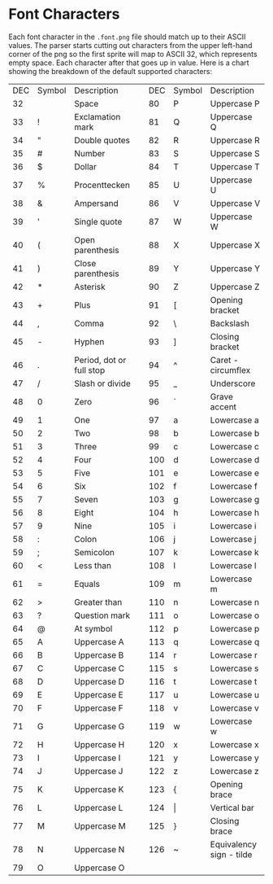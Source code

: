 # Font Characters

Each font character in the `.font.png` file should match up to their ASCII values. The parser starts cutting out characters from the upper left-hand corner of the png so the first sprite will map to ASCII 32, which represents empty space. Each character after that goes up in value. Here is a chart showing the breakdown of the default supported characters:

<table>
  <tr>
    <td>DEC</td>
    <td>Symbol</td>
    <td>Description</td>
    <td></td>
    <td>DEC</td>
    <td>Symbol</td>
    <td>Description</td>
  </tr>
  <tr>
    <td>32</td>
    <td> </td>
    <td>Space</td>
    <td></td>
    <td>80</td>
    <td>P</td>
    <td>Uppercase P</td>
  </tr>
  <tr>
    <td>33</td>
    <td>!</td>
    <td>Exclamation mark</td>
    <td></td>
    <td>81</td>
    <td>Q</td>
    <td>Uppercase Q</td>
  </tr>
  <tr>
    <td>34</td>
    <td>"</td>
    <td>Double quotes</td>
    <td></td>
    <td>82</td>
    <td>R</td>
    <td>Uppercase R</td>
  </tr>
  <tr>
    <td>35</td>
    <td>#</td>
    <td>Number</td>
    <td></td>
    <td>83</td>
    <td>S</td>
    <td>Uppercase S</td>
  </tr>
  <tr>
    <td>36</td>
    <td>$</td>
    <td>Dollar</td>
    <td></td>
    <td>84</td>
    <td>T</td>
    <td>Uppercase T</td>
  </tr>
  <tr>
    <td>37</td>
    <td>%</td>
    <td>Procenttecken</td>
    <td></td>
    <td>85</td>
    <td>U</td>
    <td>Uppercase U</td>
  </tr>
  <tr>
    <td>38</td>
    <td>&</td>
    <td>Ampersand</td>
    <td></td>
    <td>86</td>
    <td>V</td>
    <td>Uppercase V</td>
  </tr>
  <tr>
    <td>39</td>
    <td>'</td>
    <td>Single quote</td>
    <td></td>
    <td>87</td>
    <td>W</td>
    <td>Uppercase W</td>
  </tr>
  <tr>
    <td>40</td>
    <td>(</td>
    <td>Open parenthesis</td>
    <td></td>
    <td>88</td>
    <td>X</td>
    <td>Uppercase X</td>
  </tr>
  <tr>
    <td>41</td>
    <td>)</td>
    <td>Close parenthesis</td>
    <td></td>
    <td>89</td>
    <td>Y</td>
    <td>Uppercase Y</td>
  </tr>
  <tr>
    <td>42</td>
    <td>*</td>
    <td>Asterisk</td>
    <td></td>
    <td>90</td>
    <td>Z</td>
    <td>Uppercase Z</td>
  </tr>
  <tr>
    <td>43</td>
    <td>+</td>
    <td>Plus</td>
    <td></td>
    <td>91</td>
    <td>[</td>
    <td>Opening bracket</td>
  </tr>
  <tr>
    <td>44</td>
    <td>,</td>
    <td>Comma</td>
    <td></td>
    <td>92</td>
    <td>\</td>
    <td>Backslash</td>
  </tr>
  <tr>
    <td>45</td>
    <td>-</td>
    <td>Hyphen</td>
    <td></td>
    <td>93</td>
    <td>]</td>
    <td>Closing bracket</td>
  </tr>
  <tr>
    <td>46</td>
    <td>.</td>
    <td>Period, dot or full stop</td>
    <td></td>
    <td>94</td>
    <td>^</td>
    <td>Caret - circumflex</td>
  </tr>
  <tr>
    <td>47</td>
    <td>/</td>
    <td>Slash or divide</td>
    <td></td>
    <td>95</td>
    <td>_</td>
    <td>Underscore</td>
  </tr>
  <tr>
    <td>48</td>
    <td>0</td>
    <td>Zero</td>
    <td></td>
    <td>96</td>
    <td>`</td>
    <td>Grave accent</td>
  </tr>
  <tr>
    <td>49</td>
    <td>1</td>
    <td>One</td>
    <td></td>
    <td>97</td>
    <td>a</td>
    <td>Lowercase a</td>
  </tr>
  <tr>
    <td>50</td>
    <td>2</td>
    <td>Two</td>
    <td></td>
    <td>98</td>
    <td>b</td>
    <td>Lowercase b</td>
  </tr>
  <tr>
    <td>51</td>
    <td>3</td>
    <td>Three</td>
    <td></td>
    <td>99</td>
    <td>c</td>
    <td>Lowercase c</td>
  </tr>
  <tr>
    <td>52</td>
    <td>4</td>
    <td>Four</td>
    <td></td>
    <td>100</td>
    <td>d</td>
    <td>Lowercase d</td>
  </tr>
  <tr>
    <td>53</td>
    <td>5</td>
    <td>Five</td>
    <td></td>
    <td>101</td>
    <td>e</td>
    <td>Lowercase e</td>
  </tr>
  <tr>
    <td>54</td>
    <td>6</td>
    <td>Six</td>
    <td></td>
    <td>102</td>
    <td>f</td>
    <td>Lowercase f</td>
  </tr>
  <tr>
    <td>55</td>
    <td>7</td>
    <td>Seven</td>
    <td></td>
    <td>103</td>
    <td>g</td>
    <td>Lowercase g</td>
  </tr>
  <tr>
    <td>56</td>
    <td>8</td>
    <td>Eight</td>
    <td></td>
    <td>104</td>
    <td>h</td>
    <td>Lowercase h</td>
  </tr>
  <tr>
    <td>57</td>
    <td>9</td>
    <td>Nine</td>
    <td></td>
    <td>105</td>
    <td>i</td>
    <td>Lowercase i</td>
  </tr>
  <tr>
    <td>58</td>
    <td>:</td>
    <td>Colon</td>
    <td></td>
    <td>106</td>
    <td>j</td>
    <td>Lowercase j</td>
  </tr>
  <tr>
    <td>59</td>
    <td>;</td>
    <td>Semicolon</td>
    <td></td>
    <td>107</td>
    <td>k</td>
    <td>Lowercase k</td>
  </tr>
  <tr>
    <td>60</td>
    <td><</td>
    <td>Less than</td>
    <td></td>
    <td>108</td>
    <td>l</td>
    <td>Lowercase l</td>
  </tr>
  <tr>
    <td>61</td>
    <td>=</td>
    <td>Equals</td>
    <td></td>
    <td>109</td>
    <td>m</td>
    <td>Lowercase m</td>
  </tr>
  <tr>
    <td>62</td>
    <td>></td>
    <td>Greater than</td>
    <td></td>
    <td>110</td>
    <td>n</td>
    <td>Lowercase n</td>
  </tr>
  <tr>
    <td>63</td>
    <td>?</td>
    <td>Question mark</td>
    <td></td>
    <td>111</td>
    <td>o</td>
    <td>Lowercase o</td>
  </tr>
  <tr>
    <td>64</td>
    <td>@</td>
    <td>At symbol</td>
    <td></td>
    <td>112</td>
    <td>p</td>
    <td>Lowercase p</td>
  </tr>
  <tr>
    <td>65</td>
    <td>A</td>
    <td>Uppercase A</td>
    <td></td>
    <td>113</td>
    <td>q</td>
    <td>Lowercase q</td>
  </tr>
  <tr>
    <td>66</td>
    <td>B</td>
    <td>Uppercase B</td>
    <td></td>
    <td>114</td>
    <td>r</td>
    <td>Lowercase r</td>
  </tr>
  <tr>
    <td>67</td>
    <td>C</td>
    <td>Uppercase C</td>
    <td></td>
    <td>115</td>
    <td>s</td>
    <td>Lowercase s</td>
  </tr>
  <tr>
    <td>68</td>
    <td>D</td>
    <td>Uppercase D</td>
    <td></td>
    <td>116</td>
    <td>t</td>
    <td>Lowercase t</td>
  </tr>
  <tr>
    <td>69</td>
    <td>E</td>
    <td>Uppercase E</td>
    <td></td>
    <td>117</td>
    <td>u</td>
    <td>Lowercase u</td>
  </tr>
  <tr>
    <td>70</td>
    <td>F</td>
    <td>Uppercase F</td>
    <td></td>
    <td>118</td>
    <td>v</td>
    <td>Lowercase v</td>
  </tr>
  <tr>
    <td>71</td>
    <td>G</td>
    <td>Uppercase G</td>
    <td></td>
    <td>119</td>
    <td>w</td>
    <td>Lowercase w</td>
  </tr>
  <tr>
    <td>72</td>
    <td>H</td>
    <td>Uppercase H</td>
    <td></td>
    <td>120</td>
    <td>x</td>
    <td>Lowercase x</td>
  </tr>
  <tr>
    <td>73</td>
    <td>I</td>
    <td>Uppercase I</td>
    <td></td>
    <td>121</td>
    <td>y</td>
    <td>Lowercase y</td>
  </tr>
  <tr>
    <td>74</td>
    <td>J</td>
    <td>Uppercase J</td>
    <td></td>
    <td>122</td>
    <td>z</td>
    <td>Lowercase z</td>
  </tr>
  <tr>
    <td>75</td>
    <td>K</td>
    <td>Uppercase K</td>
    <td></td>
    <td>123</td>
    <td>{</td>
    <td>Opening brace</td>
  </tr>
  <tr>
    <td>76</td>
    <td>L</td>
    <td>Uppercase L</td>
    <td></td>
    <td>124</td>
    <td>|</td>
    <td>Vertical bar</td>
  </tr>
  <tr>
    <td>77</td>
    <td>M</td>
    <td>Uppercase M</td>
    <td></td>
    <td>125</td>
    <td>}</td>
    <td>Closing brace</td>
  </tr>
  <tr>
    <td>78</td>
    <td>N</td>
    <td>Uppercase N</td>
    <td></td>
    <td>126</td>
    <td>~</td>
    <td>Equivalency sign - tilde</td>
  </tr>
  <tr>
    <td>79</td>
    <td>O</td>
    <td>Uppercase O</td>
    <td></td>
    <td></td>
    <td></td>
    <td></td>
  </tr>
</table>



